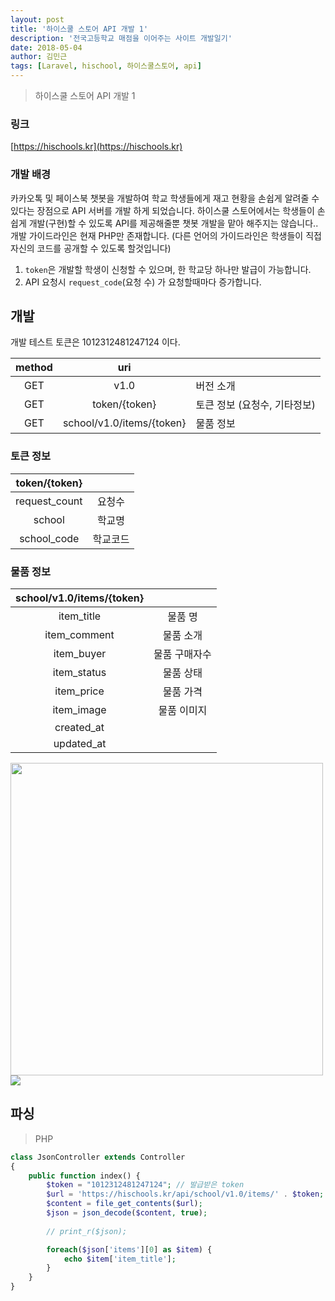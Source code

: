 ```yaml
---
layout: post
title: '하이스쿨 스토어 API 개발 1'
description: '전국고등학교 매점을 이어주는 사이트 개발일기'
date: 2018-05-04
author: 김민근
tags: [Laravel, hischool, 하이스쿨스토어, api]
---
```


> 하이스쿨 스토어 API 개발 1

### 링크 
[https://hischools.kr](https://hischools.kr)

### 개발 배경
카카오톡 및 페이스북 챗봇을 개발하여 학교 학생들에게 재고 현황을 손쉽게 알려줄 수 있다는 장점으로 API 서버를 개발 하게 되었습니다. 하이스쿨 스토어에서는 학생들이 손쉽게 개발(구현)할 수 있도록 API를 제공해줄뿐 챗봇 개발을 맡아 해주지는 않습니다.. 개발 가이드라인은 현재 PHP만 존재합니다. (다른 언어의 가이드라인은 학생들이 직접 자신의 코드를 공개할 수 있도록 할것입니다) 


1. ```token```은 개발할 학생이 신청할 수 있으며, 한 학교당 하나만 발급이 가능합니다.
2. API 요청시 ```request_code```(요청 수) 가 요청할때마다 증가합니다.


## 개발

개발 테스트 토큰은 1012312481247124 이다.

| method |            uri            |                              |
|:------:|:-------------------------:|------------------------------|
|   GET  |            v1.0           | 버전 소개                    |
|   GET  |       token/{token}       | 토큰 정보 (요청수, 기타정보) |
|   GET  | school/v1.0/items/{token} | 물품 정보                    |

### 토큰 정보

| token/{token} |          |
|:-------------:|:-----------:|
| request_count |    요청수   |
|     school    |    학교명   |
|  school_code  |   학교코드  |


### 물품 정보

| school/v1.0/items/{token} |            |
|:-------------------------:|:-------------:|
|         item_title        |    물품 명    |
|        item_comment       |   물품 소개   |
|         item_buyer        | 물품 구매자수 |
|        item_status        |   물품 상태   |
|         item_price        |   물품 가격   |
|         item_image        |  물품 이미지  |
|         created_at        |               |
|         updated_at        |               |

<img src="https://raw.githubusercontent.com/getsolaris/getsolaris.github.io/master/assets/images/post/hischool-develop-note/api_1.png" width="500">

<img src="https://raw.githubusercontent.com/getsolaris/getsolaris.github.io/master/assets/images/post/hischool-develop-note/api_2.png">


## 파싱

> PHP


```php
class JsonController extends Controller
{
    public function index() {
        $token = "1012312481247124"; // 발급받은 token
        $url = 'https://hischools.kr/api/school/v1.0/items/' . $token;
        $content = file_get_contents($url);
        $json = json_decode($content, true);
        
        // print_r($json);

        foreach($json['items'][0] as $item) {
            echo $item['item_title'];
        }
    }
}
```



